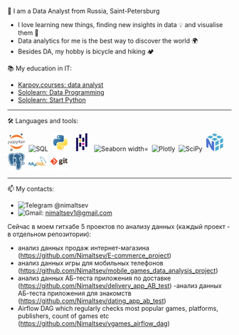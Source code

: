 👋 I am a Data Analyst from Russia, Saint-Petersburg
- I love learning new things, finding new insights in data 💡 and visualise them 🔮  
- Data analytics for me is the best way to discover the world 🌍
- Besides DA, my hobby is bicycle and hiking 🏕️

📚 My education in IT:
- [Karpov.courses: data analyst](https://github.com/Nimaltsev/Nimaltsev/files/13975295/Data.analyst.karpov.pdf)
- [Sololearn: Data Programming](https://github.com/Nimaltsev/Nimaltsev/assets/131170450/42488218-0a52-4eac-b6b0-4f7025827852)
- [Sololearn: Start Python](https://blob.sololearn.com/certificates/ab8e8cdf-9404-4372-9f09-bb73060d3ef9.pdf)

--- 
🛠️ Languages and tools: 
<div>
  <img src="https://github.com/devicons/devicon/blob/master/icons/jupyter/jupyter-original-wordmark.svg" title="Jupyter" alt="Jupyter" width="40" height="40"/>&nbsp;
  <img src="https://github.com/Nimaltsev/Nimaltsev/assets/131170450/61c85ed8-2650-497d-8f5b-dde2e236e481" title="SQL" alt="SQL" width="55" height="40"/>&nbsp;
  <img src="https://github.com/devicons/devicon/blob/master/icons/python/python-original.svg" title="Python" alt="Python" width="40" height="40"/>&nbsp;
  <img src="https://github.com/devicons/devicon/blob/master/icons/pandas/pandas-original.svg" title="Pandas" alt="Pandas" width="40" height="40"/>&nbsp;
  <img src="https://github.com/Nimaltsev/Nimaltsev/assets/131170450/2d65b8e9-cdab-4773-bb89-46aae752b725" title="Seaborn" alt="Seaborn width="40" height="40"/>&nbsp;
  <img src="https://github.com/Nimaltsev/Nimaltsev/assets/131170450/8d267702-f50d-4a6c-845e-153e784cbe35" title="Plotly" alt="Plotly" width="40" height="40"/>&nbsp;
  <img src="https://github.com/Nimaltsev/Nimaltsev/assets/131170450/a9dd247d-23a3-4bfa-865c-ca77dbd17023" title="SciPy" alt="SciPy" width="40" height="40"/>&nbsp;
  <img src="https://github.com/devicons/devicon/blob/master/icons/numpy/numpy-original.svg"  title="NumPy" alt="NumPy" width="40" height="40"/>&nbsp;
  <img src="https://github.com/devicons/devicon/blob/master/icons/postgresql/postgresql-plain.svg" title="PostgreSQL" alt="PostgreSQL" width="40" height="40"/>&nbsp;
  <img src="https://github.com/devicons/devicon/blob/master/icons/mysql/mysql-original-wordmark.svg" title="MySQL"  alt="MySQL" width="40" height="40"/>&nbsp;
  <img src="https://github.com/devicons/devicon/blob/master/icons/git/git-original-wordmark.svg" title="Git" **alt="Git" width="40" height="40"/>
</div>

---
📫 My contacts:
- ![Telegram](https://img.shields.io/badge/Telegram-2CA5E0?style=for-the-badge&logo=telegram&logoColor=white) @nimaltsev  
- ![Gmail](https://img.shields.io/badge/Gmail-D14836?style=for-the-badge&logo=gmail&logoColor=white): nimaltsev1@gmail.com 

Сейчас в моем гитхабе 5 проектов по анализу данных (каждый проект - в отдельном репозитории):
- анализ данных продаж интернет-магазина (https://github.com/Nimaltsev/E-commerce_project)
- анализ данных игры для мобильных телефонов (https://github.com/Nimaltsev/mobile_games_data_analysis_project)
- анализ данных АБ-теста приложения по доставке (https://github.com/Nimaltsev/delivery_app_AB_test)
-анализ данных АБ-теста приложения для знакомств (https://github.com/Nimaltsev/dating_app_ab_test) 
- Airflow DAG which regularly checks most popular games, platforms, publishers, count of games etc (https://github.com/Nimaltsev/vgames_airflow_dag)

<!---
Nimaltsev/Nimaltsev is a ✨ special ✨ repository because its `README.md` (this file) appears on your GitHub profile.
You can click the Preview link to take a look at your changes.
--->
